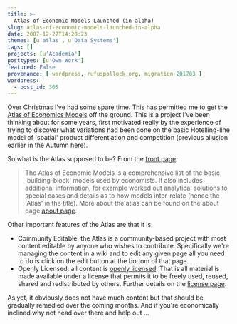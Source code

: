```yaml
---
title: >-
  Atlas of Economic Models Launched (in alpha)
slug: atlas-of-economic-models-launched-in-alpha
date: 2007-12-27T14:20:23
themes: [u'atlas', u'Data Systems']
tags: []
projects: [u'Academia']
posttypes: [u'Own Work']
featured: False
provenance: [ wordpress, rufuspollock.org, migration-201703 ]
wordpress:
  - post_id: 305
---
```


Over Christmas I've had some spare time. This has permitted me to get the [Atlas of Economics Models][atlas] off the ground. This is a project I've been thinking about for some years, first motivated really by the experience of trying to discover what variations had been done on the basic Hotelling-line model of 'spatial' product differentiation and competition (previous allusion earlier in the Autumn [here](http://www.rufuspollock.org/2007/10/05/demand-theory-a-primer/)).

So what is the Atlas supposed to be? From the [front page][atlas]:

[atlas]:http://atlas.openeconomics.net

> The Atlas of Economic Models is a comprehensive list of the basic 'building-block' models used by economists. It also includes additional information, for example worked out analytical solutions to special cases and details as to how models inter-relate (hence the 'Atlas' in the title). More about the atlas can be found on the about page [about page](http://atlas.openeconomics.net/about/).

Other important features of the Atlas are that it is:

  * Community Editable: the Atlas is a community-based project with most content editable by anyone who wishes to contribute. Specifically we're managing the content in a wiki and to edit any given page all you need to do is click on the edit button at the bottom of that page. 
  * Openly Licensed: all content is [openly licensed](http://opendefinition.org/). That is all material is made available under a license that permits it to be freely used, reused, shared and redistributed by others. Further details on the [license page](http://atlas.openeconomics.net/license).

As yet, it obviously does not have much content but that should be gradually remedied over the coming months. And if you're economically inclined why not head over there and help out ...

